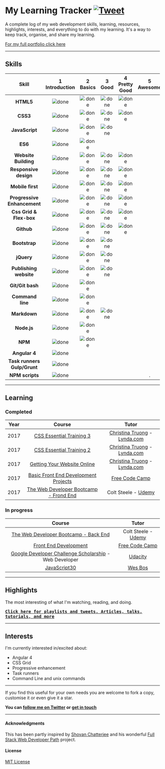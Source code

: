 # My Learning Tracker [![Tweet](https://img.shields.io/twitter/url/http/shields.io.svg?style=social)](https://twitter.com/intent/tweet?text=Web%20Dev%20learning%20tracker%20&url=https://github.com/Syknapse/My-Learning-Tracker&via=syknapse&hashtags=100DaysofCode)

A complete log of my web development skills, learning, resources, highlights, interests, and everything to do with my learning. It's a way to keep track, organise, and share my learning.

[For my full portfolio click here](https://syknapse.github.io/Syk-Houdeib/)

----

## Skills

[done]: https://user-images.githubusercontent.com/29199184/32275438-8385f5c0-bf0b-11e7-9406-42265f71e2bd.png

|Skill| 1<br>Introduction | 2<br>Basics | 3<br>Good | 4<br>Pretty Good | 5<br>Awesome |
|:--------:|:---:|:---:|:---:|:---:|:---:|
|**HTML5**| ![done][done] | ![done][done] | ![done][done] | ![done][done] | |
|**CSS3**| ![done][done] | ![done][done] | ![done][done] | ![done][done] | |
|**JavaScript**| ![done][done] | ![done][done] | ![done][done] |  |  |
|**ES6**| ![done][done] | ![done][done] |  |  |  |
|**Website Building**| ![done][done] | ![done][done] | ![done][done] | ![done][done] |  |
|**Responsive design**| ![done][done] | ![done][done] | ![done][done] | ![done][done] |  |
|**Mobile first**| ![done][done] | ![done][done] | ![done][done] | ![done][done] |  |
|**Progressive Enhancement**| ![done][done] | ![done][done] | ![done][done] | ![done][done] |  |
|**Css Grid & Flex-box**| ![done][done] | ![done][done] | ![done][done] | ![done][done] |  |
|**Github**| ![done][done] | ![done][done] | ![done][done] | ![done][done] |  |
|**Bootstrap**| ![done][done] | ![done][done] | ![done][done] |  |  |
|**jQuery**| ![done][done] | ![done][done] | ![done][done] |  |  |
|**Publishing website**| ![done][done] | ![done][done] | ![done][done] |  |  |
|**Git/Git bash**| ![done][done] | ![done][done] |  |  |  |
|**Command line**| ![done][done] | ![done][done] |  |  |  |
|**Markdown**| ![done][done] | ![done][done] | ![done][done] |  |  |
|**Node.js**| ![done][done] | ![done][done] |  |  |  |
|**NPM**| ![done][done] | ![done][done] |  |  |  |
|**Angular 4**| ![done][done] |  |  |  |  |
|**Task runners Gulp/Grunt**| ![done][done] |  |  |  |  |
|**NPM scripts**| ![done][done] |  |  |  | . |


---

## Learning

### Completed

|Year|Course|Tutor|
|:---:|:---:|:---:|
|2017|[CSS Essential Training 3](https://www.lynda.com/CSS-tutorials/CSS-Essential-Training-3/609030-2.html)|[Christina Truong](https://twitter.com/christinatruong) - [Lynda.com](https://www.lynda.com/)|
|2017|[CSS Essential Training 2](https://www.lynda.com/CSS-tutorials/CSS-Essential-Training-2/569189-2.html)|[Christina Truong](https://twitter.com/christinatruong) - [Lynda.com](https://www.lynda.com/)|
|2017|[Getting Your Website Online](https://www.lynda.com/Web-Development-tutorials/Getting-Your-Website-Online/609031-2.html)|[Christina Truong](https://twitter.com/christinatruong) - [Lynda.com](https://www.lynda.com/)|
|2017|[Basic Front End Development Projects](https://www.freecodecamp.org/syknapse)|[Free Code Camp](https://www.freecodecamp.org)|
|2017|[The Web Developer Bootcamp - Frond End](https://www.udemy.com/the-web-developer-bootcamp)| Colt Steele - [Udemy](https://www.udemy.com)|

### In progress

|Course|Tutor|
|:---:|:---:|
|[The Web Developer Bootcamp - Back End](https://www.udemy.com/the-web-developer-bootcamp)| Colt Steele - [Udemy](https://www.udemy.com)|
|[Front End Development](https://www.freecodecamp.org/syknapse)|[Free Code Camp](https://www.freecodecamp.org)|
|[Google Developer Challenge Scholarship](https://www.udacity.com/google-scholarships) - Web Developer|[Udacity](https://www.udacity.com)|
|[JavaScript30](https://javascript30.com/)|[Wes Bos](https://twitter.com/wesbos)|


---

## Highlights

The most interesting of what I'm watching, reading, and doing.

<kbd> [**Click here for playlists and tweets. Articles, talks, tutorials, and more**](https://syknapse.github.io/My-Learning-Tracker/) </kbd>

---

## Interests

I'm currently interested in/excited about:

+ Angular 4
+ CSS Grid
+ Progressive enhancement
+ Task runners
+ Command Line and unix commands



-----

If you find this useful for your own needs you are welcome to fork a copy, customise it or even give it a star. 

**You can [follow me on Twitter](https://twitter.com/Syknapse) or [get in touch](https://syknapse.github.io/Syk-Houdeib/#contact)**

---

#### Acknowledgments 

This has been partly inspired by [Shovan Chatterjee](https://twitter.com/shovan_ch) and his wonderful [Full Stack Web Developer Path](https://github.com/shovanch/fullstack-web-developer-path) project. 

#### License 

[MIT License](https://github.com/Syknapse/My-Learning-Tracker/blob/master/LICENSE)


